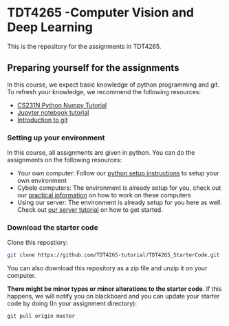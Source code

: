# TDT4265 -Computer Vision and Deep Learning

This is the repository for the assignments in TDT4265.

## Preparing yourself for the assignments
In this course, we expect basic knowledge of python programming and git. To refresh your knowledge, we recommend the following resources:

- [CS231N Python Numpy Tutorial](http://cs231n.github.io/python-numpy-tutorial/)
- [Jupyter notebook tutorial](http://cs231n.github.io/ipython-tutorial/)
- [Introduction to git](https://guides.github.com/introduction/git-handbook/)

### Setting up your environment
In this course, all assignments are given in python. You can do the assignments on the following resources:

- Your own computer: Follow our [python setup instructions](python_setup_instructions.md) to setup your own environment
- Cybele computers: The environment is already setup for you, check out our [practical information](working_on_cybele_computers.md) on how to work on these computers
- Using our server: The environment is already setup for you here as well. Check out [our server tutorial](cluster_tutorial/cluster_info.md) on how to get started.

### Download the starter code

Clone this repostiory:

```bash
git clone https://github.com/TDT4265-tutorial/TDT4265_StarterCode.git
```

You can also download this repository as a zip file and unzip it on your computer.


**There might be minor typos or minor alterations to the starter code**. If this happens, we will notify you on blackboard and you can update your starter code by doing (In your assignment directory):

```
git pull origin master
```
